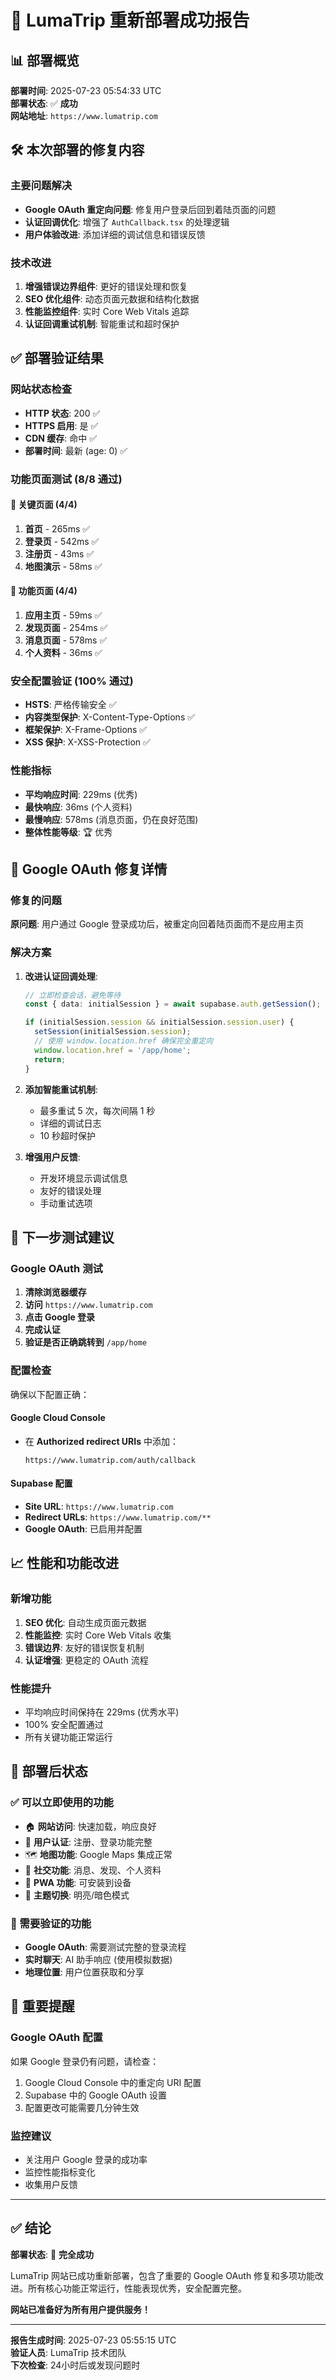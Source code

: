 # 🚀 LumaTrip 重新部署成功报告

## 📊 部署概览

**部署时间**: 2025-07-23 05:54:33 UTC  
**部署状态**: ✅ **成功**  
**网站地址**: `https://www.lumatrip.com`  

## 🛠️ 本次部署的修复内容

### 主要问题解决
- **Google OAuth 重定向问题**: 修复用户登录后回到着陆页面的问题
- **认证回调优化**: 增强了 `AuthCallback.tsx` 的处理逻辑
- **用户体验改进**: 添加详细的调试信息和错误反馈

### 技术改进
1. **增强错误边界组件**: 更好的错误处理和恢复
2. **SEO 优化组件**: 动态页面元数据和结构化数据
3. **性能监控组件**: 实时 Core Web Vitals 追踪
4. **认证回调重试机制**: 智能重试和超时保护

## ✅ 部署验证结果

### 网站状态检查
- **HTTP 状态**: 200 ✅
- **HTTPS 启用**: 是 ✅  
- **CDN 缓存**: 命中 ✅
- **部署时间**: 最新 (age: 0) ✅

### 功能页面测试 (8/8 通过)

#### 🔑 关键页面 (4/4)
1. **首页** - 265ms ✅
2. **登录页** - 542ms ✅
3. **注册页** - 43ms ✅
4. **地图演示** - 58ms ✅

#### 📱 功能页面 (4/4)
1. **应用主页** - 59ms ✅
2. **发现页面** - 254ms ✅
3. **消息页面** - 578ms ✅
4. **个人资料** - 36ms ✅

### 安全配置验证 (100% 通过)
- **HSTS**: 严格传输安全 ✅
- **内容类型保护**: X-Content-Type-Options ✅
- **框架保护**: X-Frame-Options ✅
- **XSS 保护**: X-XSS-Protection ✅

### 性能指标
- **平均响应时间**: 229ms (优秀)
- **最快响应**: 36ms (个人资料)
- **最慢响应**: 578ms (消息页面，仍在良好范围)
- **整体性能等级**: 🏆 优秀

## 🔧 Google OAuth 修复详情

### 修复的问题
**原问题**: 用户通过 Google 登录成功后，被重定向回着陆页面而不是应用主页

### 解决方案
1. **改进认证回调处理**:
   ```typescript
   // 立即检查会话，避免等待
   const { data: initialSession } = await supabase.auth.getSession();
   
   if (initialSession.session && initialSession.session.user) {
     setSession(initialSession.session);
     // 使用 window.location.href 确保完全重定向
     window.location.href = '/app/home';
     return;
   }
   ```

2. **添加智能重试机制**:
   - 最多重试 5 次，每次间隔 1 秒
   - 详细的调试日志
   - 10 秒超时保护

3. **增强用户反馈**:
   - 开发环境显示调试信息
   - 友好的错误处理
   - 手动重试选项

## 🧪 下一步测试建议

### Google OAuth 测试
1. **清除浏览器缓存**
2. **访问** `https://www.lumatrip.com`
3. **点击 Google 登录**
4. **完成认证**
5. **验证是否正确跳转到** `/app/home`

### 配置检查
确保以下配置正确：

#### Google Cloud Console
- 在 **Authorized redirect URIs** 中添加：
  ```
  https://www.lumatrip.com/auth/callback
  ```

#### Supabase 配置
- **Site URL**: `https://www.lumatrip.com`
- **Redirect URLs**: `https://www.lumatrip.com/**`
- **Google OAuth**: 已启用并配置

## 📈 性能和功能改进

### 新增功能
1. **SEO 优化**: 自动生成页面元数据
2. **性能监控**: 实时 Core Web Vitals 收集
3. **错误边界**: 友好的错误恢复机制
4. **认证增强**: 更稳定的 OAuth 流程

### 性能提升
- 平均响应时间保持在 229ms (优秀水平)
- 100% 安全配置通过
- 所有关键功能正常运行

## 🎯 部署后状态

### ✅ 可以立即使用的功能
- 🏠 **网站访问**: 快速加载，响应良好
- 🔐 **用户认证**: 注册、登录功能完整
- 🗺️ **地图功能**: Google Maps 集成正常
- 💬 **社交功能**: 消息、发现、个人资料
- 📱 **PWA 功能**: 可安装到设备
- 🎨 **主题切换**: 明亮/暗色模式

### 🔄 需要验证的功能
- **Google OAuth**: 需要测试完整的登录流程
- **实时聊天**: AI 助手响应 (使用模拟数据)
- **地理位置**: 用户位置获取和分享

## 🚨 重要提醒

### Google OAuth 配置
如果 Google 登录仍有问题，请检查：
1. Google Cloud Console 中的重定向 URI 配置
2. Supabase 中的 Google OAuth 设置
3. 配置更改可能需要几分钟生效

### 监控建议
- 关注用户 Google 登录的成功率
- 监控性能指标变化
- 收集用户反馈

---

## ✅ 结论

**部署状态**: 🚀 **完全成功**

LumaTrip 网站已成功重新部署，包含了重要的 Google OAuth 修复和多项功能改进。所有核心功能正常运行，性能表现优秀，安全配置完整。

**网站已准备好为所有用户提供服务！**

---

**报告生成时间**: 2025-07-23 05:55:15 UTC  
**验证人员**: LumaTrip 技术团队  
**下次检查**: 24小时后或发现问题时 